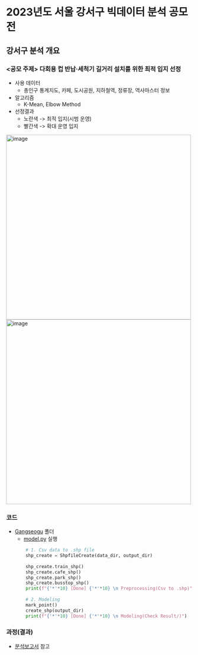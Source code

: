 # 2023년도 서울 강서구 빅데이터 분석 공모전

## 강서구 분석 개요

### <공모 주제> 다회용 컵 반납·세척기 길거리 설치를 위한 최적 입지 선정
- 사용 데이터
  - 총인구 통계지도, 카페, 도시공원, 지하철역, 정류장, 역사마스터 정보
- 알고리즘
  - K-Mean, Elbow Method
- 선정결과
  - 노란색 -> 최적 입지(시범 운영)
  - 빨간색 -> 확대 운영 입지

<img width="500" alt="image" src="https://user-images.githubusercontent.com/93754504/227243063-f2cdbb23-0240-4d47-a73d-3230e0da548a.png">
<img width="500" alt="image" src="https://user-images.githubusercontent.com/93754504/227248821-73f93f10-977f-498d-9c46-d40787b4d76b.png">

### 코드
- [Gangseogu](Gangseogu) 폴더
  - [model.py](Gangseogu%2Fmodel.py) 실행
  ```python
      # 1. Csv data to .shp file
      shp_create = ShpfileCreate(data_dir, output_dir)
    
      shp_create.train_shp()
      shp_create.cafe_shp()
      shp_create.park_shp()
      shp_create.busstop_shp()
      print(f"{'*'*10} [Done] {'*'*10} \n Preprocessing(Csv to .shp)")
    
      # 2. Modeling
      mark_point()
      create_shp(output_dir)
      print(f"{'*'*10} [Done] {'*'*10} \n Modeling(Check Result/)")
  ```

### 과정(결과)
- [분석보고서](https://github.com/riverallzero/SeoulBigData/blob/main/reports.pdf) 참고
